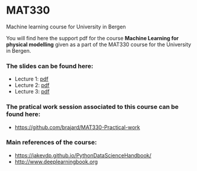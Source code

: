 # MAT330
Machine learning course for University in Bergen

You will find here the support pdf for the course **Machine Learning for physical modelling** given as a part of the MAT330 course for the University in Bergen.

### The slides can be found here:
- Lecture 1: [pdf](lecture-1.pdf)
- Lecture 2: [pdf](lecture-2.pdf)
- Lecture 3: [pdf](lecture-3.pdf)

### The pratical work session associated to this course can be found here:
- <https://github.com/brajard/MAT330-Practical-work>

### Main references of the course:
- <https://jakevdp.github.io/PythonDataScienceHandbook/>
- <http://www.deeplearningbook.org>
